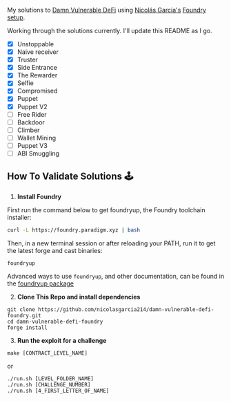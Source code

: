 My solutions to [Damn Vulnerable DeFi](https://www.damnvulnerabledefi.xyz) using [Nicolás García's](https://twitter.com/ngp2311) [Foundry setup](https://github.com/nicolasgarcia214/damn-vulnerable-defi-foundry).

Working through the solutions currently. I'll update this README as I go.

- [x] Unstoppable
- [x] Naive receiver
- [x] Truster
- [x] Side Entrance
- [x] The Rewarder
- [x] Selfie
- [x] Compromised
- [x] Puppet
- [x] Puppet V2
- [ ] Free Rider
- [ ] Backdoor
- [ ] Climber
- [ ] Wallet Mining
- [ ] Puppet V3
- [ ] ABI Smuggling

## How To Validate Solutions 🕹️

1.  **Install Foundry**

First run the command below to get foundryup, the Foundry toolchain installer:

``` bash
curl -L https://foundry.paradigm.xyz | bash
```

Then, in a new terminal session or after reloading your PATH, run it to get the latest forge and cast binaries:

``` console
foundryup
```
Advanced ways to use `foundryup`, and other documentation, can be found in the [foundryup package](./foundryup/README.md)

2. **Clone This Repo and install dependencies**
``` 
git clone https://github.com/nicolasgarcia214/damn-vulnerable-defi-foundry.git
cd damn-vulnerable-defi-foundry
forge install
```

3. **Run the exploit for a challenge**
```
make [CONTRACT_LEVEL_NAME]
```
or
```
./run.sh [LEVEL_FOLDER_NAME]
./run.sh [CHALLENGE_NUMBER]
./run.sh [4_FIRST_LETTER_OF_NAME] 
```